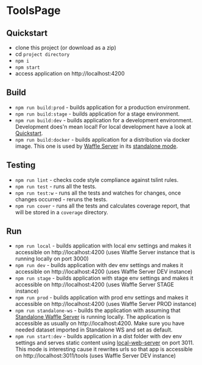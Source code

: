 # ToolsPage

## Quickstart
  - clone this project (or download as a zip)
  - cd `project directory`
  - `npm i`
  - `npm start`
  - access application on http://localhost:4200

## Build
  - `npm run build:prod` - builds application for a production environment.
  - `npm run build:stage` - builds application for a stage environment.
  - `npm run build:dev` - builds application for a development environment. Development does'n mean local! For local development have a look at [Quickstart](#quickstart).
  - `npm run build:docker` - builds application for a distribution via docker image. This one is used by [Waffle Server](https://github.com/Gapminder/waffle-server) in its [standalone mode](https://github.com/Gapminder/waffle-server/wiki/Standalone-Waffle-Server).

## Testing
  - `npm run lint` - checks code style compliance against tslint rules.
  - `npm run test` - runs all the tests.
  - `npm run test:w` - runs all the tests and watches for changes, once changes occurred - reruns the tests.
  - `npm run cover` - runs all the tests and calculates coverage report, that will be stored in a `coverage` directory.

## Run
  - `npm run local` - builds application with local env settings and makes it accessible on http://localhost:4200 (uses Waffle Server instance that is running locally on port 3000)
  - `npm run dev` - builds application with dev env settings and makes it accessible on http://localhost:4200 (uses Waffle Server DEV instance)
  - `npm run stage` - builds application with stage env settings and makes it accessible on http://localhost:4200 (uses Waffle Server STAGE instance)
  - `npm run prod` - builds application with prod env settings and makes it accessible on http://localhost:4200 (uses Waffle Server PROD instance)
  - `npm run standalone-ws` - builds the application with assuming that [Standalone Waffle Server](https://github.com/Gapminder/waffle-server/wiki/Standalone-Waffle-Server) is running locally.
      The application is accessible as usually on http://localhost:4200.
      Make sure you have needed dataset imported in Standalone WS and set as default. 
  - `npm run start:dev` - builds application in a dist folder with dev env settings and serves static content using [local-web-server](https://www.npmjs.com/package/local-web-server) on port 3011. 
    This mode is interesting cause it rewrites urls so that app is accessible on http://localhost:3011/tools (uses Waffle Server DEV instance)
